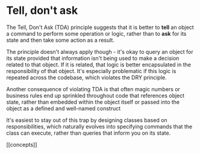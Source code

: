 # Tell, don't ask

The Tell, Don't Ask (TDA) principle suggests that it is better to **tell** an object a command to perform some operation or logic, rather than to **ask** for its state and then take some action as a result.
 
The principle doesn't always apply though - it's okay to query an object for its state provided that information isn't being used to make a decision related to that object. If it is related, that logic is better encapsulated in the responsibility of that object. It's especially problematic if this logic is repeated across the codebase, which violates the DRY principle.

Another consequence of violating TDA is that often magic numbers or business rules end up sprinkled throughout code that references object state, rather than embedded within the object itself or passed into the object as a defined and well-named construct
 
It's easiest to stay out of this trap by designing classes based on responsibilities, which naturally evolves into specifying commands that the class can execute, rather than queries that inform you on its state.

[[concepts]]